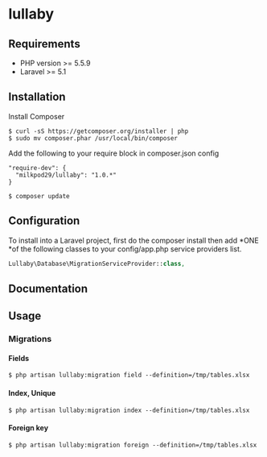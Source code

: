 # lullaby

## Requirements

* PHP version >= 5.5.9
* Laravel >= 5.1

## Installation

Install Composer

```
$ curl -sS https://getcomposer.org/installer | php
$ sudo mv composer.phar /usr/local/bin/composer
```

Add the following to your require block in composer.json config

```
"require-dev": {
  "milkpod29/lullaby": "1.0.*"
}
```

```
$ composer update
```

## Configuration

To install into a Laravel project, first do the composer install then add *ONE *of the following classes to your config/app.php service providers list.

```php
Lullaby\Database\MigrationServiceProvider::class,
```

## Documentation

## Usage

### Migrations

#### Fields

```
$ php artisan lullaby:migration field --definition=/tmp/tables.xlsx
```

#### Index, Unique
```
$ php artisan lullaby:migration index --definition=/tmp/tables.xlsx
```

#### Foreign key
```
$ php artisan lullaby:migration foreign --definition=/tmp/tables.xlsx
```
